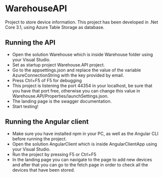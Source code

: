 # WarehouseAPI
Project to store device information. This project has been developed in .Net Core 3.1, using Azure Table Storage as database.

## Running the API

* Open the solution Warehouse which is inside Warehouse folder using your Visual Studio.
* Set as startup project Warehouse.API project.
* Go to the appsettings.json and replace the value of the variable AzureConnectionString with the key provided by email.
* Press Ctrl+F5 of F5 for debugging
* This project is listening the port 44354 in your localhost, be sure that you have that port free, otherwise you can change this value in Warehouse.API/Properties/launchSettings.json.
* The landing page is the swagger documentation.
* Start testing!

## Running the Angular client

* Make sure you have installed npm in your PC, as well as the Angular CLI before running the project.
* Open the solution AngularClient which is inside AngularClientApp using your Visual Studio.
* Run the project by pressing F5 or Ctrl+F5
* In the landing page you can navigate to the page to add new devices and after that you can go to the fetch page in order to check all the devices that have been stored.
